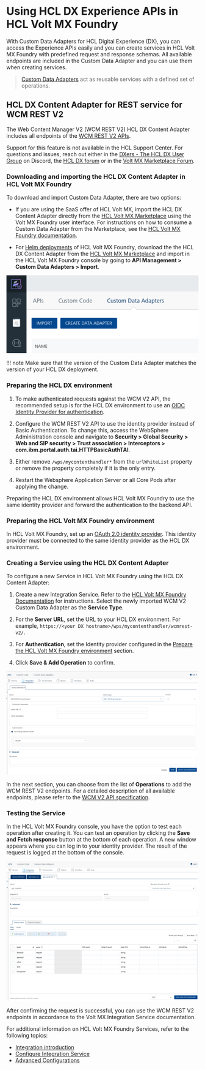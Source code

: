 # Using HCL DX Experience APIs in HCL Volt MX Foundry

With Custom Data Adapters for HCL Digital Experience (DX), you can access the Experience APIs easily and you can create services in HCL Volt MX Foundry with predefined request and response schemas. All available endpoints are included in the Custom Data Adapter and you can use them when creating services.

> [Custom Data Adapters](https://opensource.hcltechsw.com/volt-mx-docs/95/docs/documentation/Foundry/voltmx_foundry_user_guide/Content/CustomDataConfig.html) act as reusable services with a defined set of operations.

## HCL DX Content Adapter for REST service for WCM REST V2

The Web Content Manager V2 (WCM REST V2) HCL DX Content Adapter includes all endpoints of the [WCM REST V2 APIs](../../../../manage_content/wcm_development/wcm_rest_v2/index.md).

Support for this feature is not available in the HCL Support Center. For questions and issues, reach out either in the [DXers - The HCL DX User Group](https://ptb.discord.com/channels/787019554173485067/992504153328861184) on Discord, the [HCL DX forum](https://support.hcltechsw.com/community?id=community_forum&sys_id=02c5dcf01b32f70cc1f9759d1e4bcb43) or in the [Volt MX Marketplace Forum](https://support.hcltechsw.com/community?id=community_topic&sys_id=941a3aabdbb43010cc426275ca961923).

### Downloading and importing the HCL DX Content Adapter in HCL Volt MX Foundry

To download and import Custom Data Adapter, there are two options:

- If you are using the SaaS offer of HCL Volt MX, import the HCL DX Content Adapter directly from the [HCL Volt MX Marketplace](https://marketplace.hclvoltmx.com/items/hcl-dx-content-adapter) using the Volt MX Foundry user interface. For instructions on how to consume a Custom Data Adapter from the Marketplace, see the [HCL Volt MX Foundry documentation](https://opensource.hcltechsw.com/volt-mx-docs/95/docs/documentation/Iris/iris_tutorials/Content/Module/consuming_data_adapter_from_marketplace.html).

- For [Helm deployments](../installation/index.md) of HCL Volt MX Foundry, download the the HCL DX Content Adapter from the [HCL Volt MX Marketplace](https://marketplace.hclvoltmx.com/items/hcl-dx-content-adapter) and import in the HCL Volt MX Foundry console by going to **API Management > Custom Data Adapters > Import**.

![Import the Custom Data Adapter](../../../../images/MXImportAdapter.png)

!!! note
    Make sure that the version of the Custom Data Adapter matches the version of your HCL DX deployment.

### Preparing the HCL DX environment

1. To make authenticated requests against the WCM V2 API, the recommended setup is for the HCL DX environment to use an [OIDC Identity Provider for authentication](../../../../deployment/manage/security/people/authentication/oidc/index.md).

2. Configure the WCM REST V2 API to use the identity provider instead of Basic Authentication. To change this, access the WebSphere Administration console and navigate to **Security > Global Security > Web and SIP security > Trust association > Interceptors > com.ibm.portal.auth.tai.HTTPBasicAuthTAI**.

3. Either remove `/wps/mycontenthandler*` from the `urlWhiteList` property or remove the property completely if it is the only entry. 

4. Restart the Websphere Application Server or all Core Pods after applying the change.

Preparing the HCL DX environment allows HCL Volt MX Foundry to use the same identity provider and forward the authentication to the backend API.

### Preparing the HCL Volt MX Foundry environment

In HCL Volt MX Foundry, set up an [OAuth 2.0 identity provider](https://opensource.hcltechsw.com/volt-mx-docs/95/docs/documentation/Foundry/voltmx_foundry_user_guide/Content/Identity10_VoltMX_OAuth2.html). This identity provider must be connected to the same identity provider as the HCL DX environment.

### Creating a Service using the HCL DX Content Adapter

To configure a new Service in HCL Volt MX Foundry using the HCL DX Content Adapter:

1. Create a new Integration Service. Refer to the [HCL Volt MX Foundry Documentation](https://opensource.hcltechsw.com/volt-mx-docs/95/docs/documentation/Foundry/voltmx_foundry_user_guide/Content/ConfigureIntegrationService.html) for instructions. Select the newly imported WCM V2 Custom Data Adapter as the **Service Type**.

2. For the **Server URL**, set the URL to your HCL DX environment. For example, `https://<your DX hostname>/wps/mycontenthandler/wcmrest-v2/`. 

3. For **Authentication**, set the Identity provider configured in the [Prepare the HCL Volt MX Foundry environment](#prepare-the-hcl-volt-mx-foundry-environment) section.

4. Click **Save & Add Operation** to confirm. 

![Create a Service](../../../../images/MXServiceCreation.png)

In the next section, you can choose from the list of **Operations** to add the WCM REST V2 endpoints. For a detailed description of all available endpoints, please refer to the [WCM V2 API specification](https://opensource.hcltechsw.com/experience-api-documentation/wcm-api/).

### Testing the Service

In the HCL Volt MX Foundry console, you have the option to test each operation after creating it. You can test an operation by clicking the **Save and Fetch response** button at the bottom of each operation. A new window appears where you can log in to your identity provider. The result of the request is logged at the bottom of the console.

![Test the operation](../../../../images/MXTestOperation.png)

After confirming the request is successful, you can use the WCM REST V2 endpoints in accordance to the Volt MX Integration Service documentation.

For additional information on HCL Volt MX Foundry Services, refer to the following topics:

- [Integration introduction](https://opensource.hcltechsw.com/volt-mx-docs/95/docs/documentation/Foundry/voltmx_foundry_user_guide/Content/Services.html)
- [Configure Integration Service](https://opensource.hcltechsw.com/volt-mx-docs/95/docs/documentation/Foundry/voltmx_foundry_user_guide/Content/ConfigureIntegrationService.html)
- [Advanced Configurations](https://opensource.hcltechsw.com/volt-mx-docs/95/docs/documentation/Foundry/voltmx_foundry_user_guide/Content/Advanced_Configurations.html)
